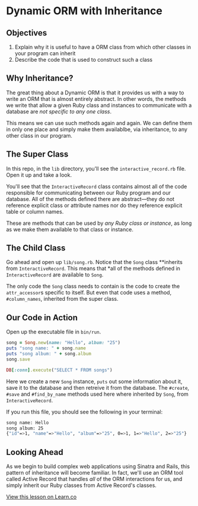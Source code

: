 # Dynamic ORM with Inheritance

## Objectives

1. Explain why it is useful to have a ORM class from which other classes in your program can inherit
2. Describe the code that is used to construct such a class

## Why Inheritance?

The great thing about a Dynamic ORM is that it provides us with a way to write an ORM that is almost entirely abstract. In other words, the methods we write that allow a given Ruby class and instances to communicate with a database are *not specific to any one class*. 

This means we can use such methods again and again. We can define them in only one place and simply make them availablbe, via inheritance, to any other class in our program. 

## The Super Class

In this repo, in the `lib` directory, you'll see the `interactive_record.rb` file. Open it up and take a look. 

You'll see that the `InteractiveRecord` class contains almost all of the code responsible for communicating between our Ruby program and our database. All of the methods defined there are abstract––they do not reference explicit class or attribute names nor do they reference explicit table or column names. 

These are methods that can be used by *any Ruby class or instance*, as long as we make them available to that class or instance. 

## The Child Class

Go ahead and open up `lib/song.rb`. Notice that the `Song` class **inherits from `InteractiveRecord`. This means that *all of the methods defined in `InteractiveRecord` are available to `Song`. 

The only code the `Song` class needs to contain is the code to create the `attr_accessor`s specific to itself. But even that code uses a method, `#column_names`, inherited from the super class. 

## Our Code in Action

Open up the executable file in `bin/run`. 

```ruby
song = Song.new(name: "Hello", album: "25")
puts "song name: " + song.name
puts "song album: " + song.album
song.save

DB[:conn].execute("SELECT * FROM songs")
```

Here we create a new `Song` instance, `puts` out some information about it, save it to the database and then retreive it from the database. The `#create`, `#save` and `#find_by_name` methods used here where inherited by `Song`, from `InteractiveRecord`. 

If you run this file, you should see the following in your terminal:

```bash
song name: Hello
song album: 25
{"id"=>1, "name"=>"Hello", "album"=>"25", 0=>1, 1=>"Hello", 2=>"25"}
```

## Looking Ahead

As we begin to build complex web applications using Sinatra and Rails, this pattern of inheritance will become familiar. In fact, we'll use an ORM tool called Active Record that handles *all* of the ORM interactions for us, and simply inherit our Ruby classes from Active Record's classes. 









<a href='https://learn.co/lessons/dynamic-orm-inheritance' data-visibility='hidden'>View this lesson on Learn.co</a>
